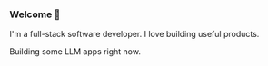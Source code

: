 ### Welcome 👋

I'm a full-stack software developer. I love building useful products.

Building some LLM apps right now.
